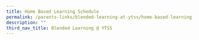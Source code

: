 ```yaml
---
title: Home Based Learning Schedule
permalink: /parents-links/blended-learning-at-ytss/home-based-learning-schedule/
description: ""
third_nav_title: Blended Learning @ YTSS
---
```

